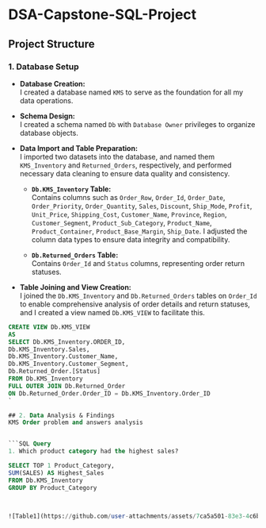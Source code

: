 # DSA-Capstone-SQL-Project

## Project Structure

### 1. Database Setup

- **Database Creation:**  
I created a database named `KMS` to serve as the foundation for all my data operations.

- **Schema Design:**  
 I created a schema named `Db` with `Database Owner` privileges to organize database objects.

- **Data Import and Table Preparation:**  
  I imported two datasets into the database, and named them `KMS_Inventory` and `Returned_Orders`, respectively, and performed necessary data cleaning to ensure data quality and consistency.

  - **`Db.KMS_Inventory` Table:**  
    Contains columns such as `Order_Row`, `Order_Id`, `Order_Date`, `Order_Priority`, `Order_Quantity`, `Sales`, `Discount`, `Ship_Mode`, `Profit`, `Unit_Price`, `Shipping_Cost`, `Customer_Name`, `Province`, `Region`, `Customer_Segment`, `Product_Sub_Category`, `Product_Name`, `Product_Container`, `Product_Base_Margin`, `Ship_Date`. I adjusted the column data types to ensure data integrity and compatibility.
  
  - **`Db.Returned_Orders` Table:**  
    Contains `Order_Id` and `Status` columns, representing order return statuses.

- **Table Joining and View Creation:**  
I joined the `Db.KMS_Inventory` and `Db.Returned_Orders` tables on `Order_Id` to enable comprehensive analysis of order details and return statuses, and I created a view named `Db.KMS_VIEW` to facilitate this.

```SQL Query
CREATE VIEW Db.KMS_VIEW
AS
SELECT Db.KMS_Inventory.ORDER_ID, 
Db.KMS_Inventory.Sales, 
Db.KMS_Inventory.Customer_Name, 
Db.KMS_Inventory.Customer_Segment, 
Db.Returned_Order.[Status]
FROM Db.KMS_Inventory
FULL OUTER JOIN Db.Returned_Order
ON Db.Returned_Order.Order_ID = Db.KMS_Inventory.Order_ID
`

## 2. Data Analysis & Findings
KMS Order problem and answers analysis


```SQL Query
1. Which product category had the highest sales?

SELECT TOP 1 Product_Category, 
SUM(SALES) AS Highest_Sales
FROM Db.KMS_Inventory
GROUP BY Product_Category



![Table1](https://github.com/user-attachments/assets/7ca5a501-83e3-4c6b-8e9e-4316ac653247)png? raw=true
